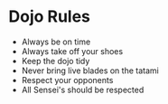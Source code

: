 Dojo Rules
==========
* Always be on time
* Always take off your shoes
* Keep the dojo tidy
* Never bring live blades on the tatami
* Respect your opponents
* All Sensei's should be respected

